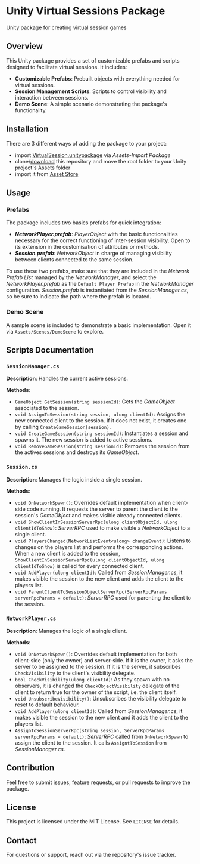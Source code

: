 # Unity Virtual Sessions Package

Unity package for creating virtual session games

## Overview
This Unity package provides a set of customizable prefabs and scripts designed to facilitate virtual sessions. It includes:

- **Customizable Prefabs**: Prebuilt objects with everything needed for virtual sessions.
- **Session Management Scripts**: Scripts to control visibility and interaction between sessions.
- **Demo Scene**: A simple scenario demonstrating the package's functionality.

## Installation
There are 3 different ways of adding the package to your project:
- import [VirtualSession.unitypackage]() via _Assets-Import Package_
- clone/[download]() this repository and move the root folder to your Unity project's Assets folder
- import it from [Asset Store](https://assetstore.unity.com/packages/slug/309268)

## Usage
### Prefabs
The package includes two basics prefabs for quick integration:

* **_NetworkPlayer.prefab_**: _PlayerObject_ with the basic functionalities necessary for the correct functioning of inter-session visibility. Open to its extension in the customisation of attributes or methods.
* **_Session.prefab_**: _NetworkObject_ in charge of managing visibility between clients connected to the same session.

To use these two prefabs, make sure that they are included in the _Network Prefab List_ managed by the _NetworkManager_, and select the _NetworkPlayer.prefab_ as the `Default Player Prefab` in the _NetworkManager_ configuration.
_Session.prefab_ is instantiated from the _SessionManager.cs_, so be sure to indicate the path where the prefab is located.

### Demo Scene
A sample scene is included to demonstrate a basic implementation. Open it via `Assets/Scenes/DemoScene` to explore.

## Scripts Documentation
### `SessionManager.cs`
**Description**: Handles the current active sessions.

**Methods**:
- `GameObject GetSession(string sessionId)`: Gets the _GameObject_ associated to the session.
- `void AssignToSession(string session, ulong clientId)`: Assigns the new connected client to the session. If it does not exist, it creates one by calling `CreateGameSession(session)`.
- `void CreateGameSession(string sessionId)`: Instantiates a session and spawns it. The new session is added to active sessions.
- `void RemoveGameSession(string sessionId)`: Removes the session from the actives sessions and destroys its _GameObject_.

### `Session.cs`
**Description**: Manages the logic inside a single session.

**Methods**:
- `void OnNetworkSpawn()`: Overrides default implementation when client-side code running. It requests the server to parent the client to the session's _GameObject_ and makes visible already connected clients.
-  `void ShowClientInSessionServerRpc(ulong clientObjectId, ulong clientIdToShow)`: _ServerRPC_ used to make visible a _NetworkObject_ to a single client.
- `void PlayersChanged(NetworkListEvent<ulong> changeEvent)`: Listens to changes on the players list and performs the corresponding actions. When a new client is added to the session, `ShowClientInSessionServerRpc(ulong clientObjectId, ulong clientIdToShow)` is called for every connected client.
- `void AddPlayer(ulong clientId)`: Called from _SessionManager.cs_, it makes visible the session to the new client and adds the client to the players list.
- `void ParentClientToSessionObjectServerRpc(ServerRpcParams serverRpcParams = default)`: _ServerRPC_ used for parenting the client to the session.

### `NetworkPlayer.cs`
**Description**: Manages the logic of a single client.

**Methods**:
- `void OnNetworkSpawn()`: Overrides default implementation for both client-side (only the owner) and server-side. If it is the owner, it asks the server to be assigned to the session. If it is the server, it subscribes `CheckVisibility` to the client's visibility delegate.
-  `bool CheckVisibility(ulong clientId)`: As they spawn with no observers, it is changed the `CheckObjectVisibility` delegate of the client to return true for the owner of the script, i.e. the client itself.
- `void UnsubscribeVisibility()`: Unsubscribes the visibility delegate to reset to default behaviour.
- `void AddPlayer(ulong clientId)`: Called from _SessionManager.cs_, it makes visible the session to the new client and it adds the client to the players list.
- `AssignToSessionServerRpc(string session, ServerRpcParams serverRpcParams = default)`: _ServerRPC_ called from `OnNetworkSpawn` to assign the client to the session. It calls `AssigntToSession` from _SessionManager.cs_.

## Contribution
Feel free to submit issues, feature requests, or pull requests to improve the package.

## License
This project is licensed under the MIT License. See `LICENSE` for details.

## Contact
For questions or support, reach out via the repository's issue tracker.

